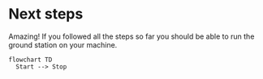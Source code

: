 # Next steps

Amazing! If you followed all the steps so far you should be able to run the ground station on your machine.

```mermaid
flowchart TD
  Start --> Stop
```